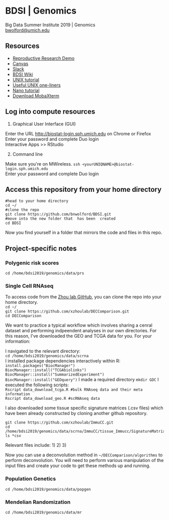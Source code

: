 # BDSI | Genomics
Big Data Summer Institute 2019 | Genomics  
bwolford@umich.edu  

## Resources

- [Reproductive Research Demo](https://github.com/statgen/bdsi-demo-2019)
- [Canvas](https://canvas.umich.edu/gateway/)
- [Slack](https://bdsiworkspace.slack.com)
- [BDSI Wiki](http://bigdatasummerinst.sph.umich.edu/wiki/index.php/Main_Page)  
- [UNIX tutorial](http://www.ee.surrey.ac.uk/Teaching/Unix/)
- [Useful UNIX one-liners](UNIX-oneliners.md)
- [Nano tutorial](https://www.howtogeek.com/howto/42980/the-beginners-guide-to-nano-the-linux-command-line-text-editor/)
- [Download MobaXterm](https://mobaxterm.mobatek.net)

## Log into compute resources 

1) Graphical User Interface (GUI) 

Enter the URL http://biostat-login.sph.umich.edu on Chrome or Firefox  
Enter your password and complete Duo login  
Interactive Apps >> RStudio

2) Command line

Make sure you're on MWireless.
`ssh <yourUNIQNAME>@biostat-login.sph.umich.edu`  
Enter your password and complete Duo login

## Access this repository from your home directory
```
#head to your home directory
cd ~/
#clone the repo
git clone https://github.com/bnwolford/BDSI.git
#move into the new folder that  has been  created
cd BDSI
```
Now you find yourself in a folder that mirrors the code and files in this repo.  

## Project-specific notes

### Polygenic risk scores

`cd /home/bdsi2019/genomics/data/prs`

### Single Cell RNAseq
To access code from the [Zhou lab GitHub](https://github.com/xzhoulab/DECComparison), you can clone the repo into your home directory.  
`cd ~/`  
`git clone https://github.com/xzhoulab/DECComparison.git`   
`cd DECComparison`  

We want to practice a typical workflow which involves sharing a cenral dataset and performing indpeendent analyses in our own directories. For this reason, I've downloaded the GEO and TCGA data for you. For your information:  

I navigated to the relevant directory:  
`cd /home/bdsi2019/genomics/data/scrna`  
I installed package dependencies interactively within R:
`install.packages("BiocManager")`  
`BiocManager::install("TCGAbiolinks")`  
`BiocManager::install("SummarizedExperiment")`  
`BiocManager::install("GEOquery")` 
I made a required directory 
`mkdir GDC`
I executed the following scripts:   
`Rscript data_download_tcga.R #bulk RNAseq data and their meta information`  
`Rscript data_download_geo.R #scRNAseq data` 

I also downloaded some tissue specific signature matrices (.csv files) which have been already constructed by cloning another github repository.
```
git clone https://github.com/xzhoulab/ImmuCC.git
cd /home/bdsi2019/genomics/data/scrna/ImmuCC/tissue_Immucc/SignatureMatrix
ls *csv
```

Relevant files include:
1)
2)
3) 

Now you can use a deconvolution method in `~/DECComparison/algorithms` to perform deconvolution. You will need to perform various manipulation of the input files and create your code to get these methods up and running.

### Population Genetics

`cd /home/bdsi2019/genomics/data/popgen`

### Mendelian Randomization

`cd /home/bdsi2019/genomics/data/mr`

